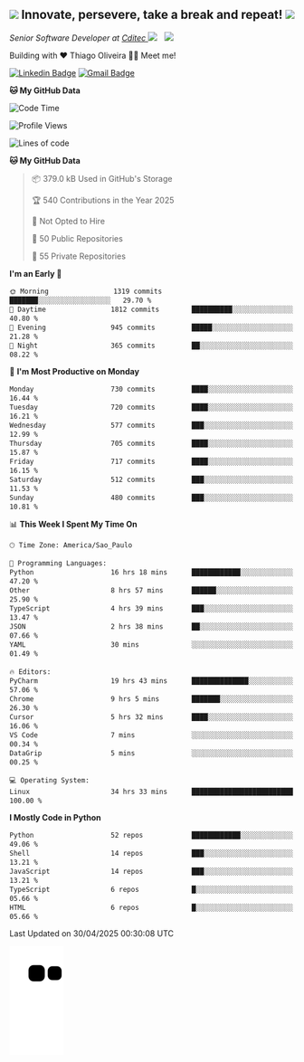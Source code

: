 <h2><img src="https://emojis.slackmojis.com/emojis/images/1531849430/4246/blob-sunglasses.gif?1531849430" width="30"/> Innovate, persevere, take a break and repeat! <img src="https://media.giphy.com/media/12oufCB0MyZ1Go/giphy.gif" width="50"></h2>
<img align='right' src="https://media.giphy.com/media/M9gbBd9nbDrOTu1Mqx/giphy.gif" width="230">
<p><em>Senior Software Developer at <a href="https://www.cditec.com.br/">Cditec
</a><img src="https://media.giphy.com/media/WUlplcMpOCEmTGBtBW/giphy.gif" width="30"> 
</em></p>



Building with ❤️ Thiago Oliveira 👋🏽 Meet me!

[![Linkedin Badge](https://img.shields.io/badge/-Thiago-blue?style=flat-square&logo=Linkedin&logoColor=white&link=https://www.linkedin.com/in/tgmarinho/)](https://www.linkedin.com/in/thiagoceconelo/) 
[![Gmail Badge](https://img.shields.io/badge/-thiceconelo@gmail.com-c14438?style=flat-square&logo=Gmail&logoColor=white&link=mailto:thiceconelo@gmail.com)](mailto:thiceconelo@gmail.com)

</em></p>

<!-- <span style="height ">
![Anurag's GitHub stats](https://github-readme-stats.vercel.app/api?username=arthurspk&show_icons=true&theme=tokyonight)
</span> -->

**🐱 My GitHub Data** 
<!--START_SECTION:waka-->
![Code Time](http://img.shields.io/badge/Code%20Time-3%2C072%20hrs%208%20mins-blue)

![Profile Views](http://img.shields.io/badge/Profile%20Views-0-blue)

![Lines of code](https://img.shields.io/badge/From%20Hello%20World%20I%27ve%20Written-6.3%20million%20lines%20of%20code-blue)

**🐱 My GitHub Data** 

> 📦 379.0 kB Used in GitHub's Storage 
 > 
> 🏆 540 Contributions in the Year 2025
 > 
> 🚫 Not Opted to Hire
 > 
> 📜 50 Public Repositories 
 > 
> 🔑 55 Private Repositories 
 > 
**I'm an Early 🐤** 

```text
🌞 Morning                1319 commits        ███████░░░░░░░░░░░░░░░░░░   29.70 % 
🌆 Daytime                1812 commits        ██████████░░░░░░░░░░░░░░░   40.80 % 
🌃 Evening                945 commits         █████░░░░░░░░░░░░░░░░░░░░   21.28 % 
🌙 Night                  365 commits         ██░░░░░░░░░░░░░░░░░░░░░░░   08.22 % 
```
📅 **I'm Most Productive on Monday** 

```text
Monday                   730 commits         ████░░░░░░░░░░░░░░░░░░░░░   16.44 % 
Tuesday                  720 commits         ████░░░░░░░░░░░░░░░░░░░░░   16.21 % 
Wednesday                577 commits         ███░░░░░░░░░░░░░░░░░░░░░░   12.99 % 
Thursday                 705 commits         ████░░░░░░░░░░░░░░░░░░░░░   15.87 % 
Friday                   717 commits         ████░░░░░░░░░░░░░░░░░░░░░   16.15 % 
Saturday                 512 commits         ███░░░░░░░░░░░░░░░░░░░░░░   11.53 % 
Sunday                   480 commits         ███░░░░░░░░░░░░░░░░░░░░░░   10.81 % 
```


📊 **This Week I Spent My Time On** 

```text
🕑︎ Time Zone: America/Sao_Paulo

💬 Programming Languages: 
Python                   16 hrs 18 mins      ████████████░░░░░░░░░░░░░   47.20 % 
Other                    8 hrs 57 mins       ██████░░░░░░░░░░░░░░░░░░░   25.90 % 
TypeScript               4 hrs 39 mins       ███░░░░░░░░░░░░░░░░░░░░░░   13.47 % 
JSON                     2 hrs 38 mins       ██░░░░░░░░░░░░░░░░░░░░░░░   07.66 % 
YAML                     30 mins             ░░░░░░░░░░░░░░░░░░░░░░░░░   01.49 % 

🔥 Editors: 
PyCharm                  19 hrs 43 mins      ██████████████░░░░░░░░░░░   57.06 % 
Chrome                   9 hrs 5 mins        ███████░░░░░░░░░░░░░░░░░░   26.30 % 
Cursor                   5 hrs 32 mins       ████░░░░░░░░░░░░░░░░░░░░░   16.06 % 
VS Code                  7 mins              ░░░░░░░░░░░░░░░░░░░░░░░░░   00.34 % 
DataGrip                 5 mins              ░░░░░░░░░░░░░░░░░░░░░░░░░   00.25 % 

💻 Operating System: 
Linux                    34 hrs 33 mins      █████████████████████████   100.00 % 
```

**I Mostly Code in Python** 

```text
Python                   52 repos            ████████████░░░░░░░░░░░░░   49.06 % 
Shell                    14 repos            ███░░░░░░░░░░░░░░░░░░░░░░   13.21 % 
JavaScript               14 repos            ███░░░░░░░░░░░░░░░░░░░░░░   13.21 % 
TypeScript               6 repos             █░░░░░░░░░░░░░░░░░░░░░░░░   05.66 % 
HTML                     6 repos             █░░░░░░░░░░░░░░░░░░░░░░░░   05.66 % 
```




 Last Updated on 30/04/2025 00:30:08 UTC
<!--END_SECTION:waka-->

![Snake animation](https://github.com/rafaballerini/rafaballerini/blob/output/github-contribution-grid-snake.svg)


<!---
ceconelo/ceconelo is a ✨ special ✨ repository because its `README.md` (this file) appears on your GitHub profile.
You can click the Preview link to take a look at your changes.
--->

